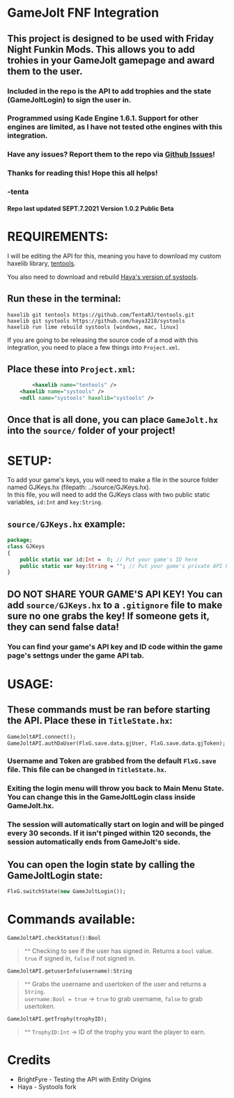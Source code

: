 # GameJolt FNF Integration

## This project is designed to be used with **Friday Night Funkin Mods**. This allows you to add trohies in your GameJolt gamepage and award them to the user.

### Included in the repo is the API to add trophies and the state (GameJoltLogin) to sign the user in.

### Programmed using Kade Engine 1.6.1. Support for other engines are limited, as I have not tested othe engines with this integration.

### Have any issues? Report them to the repo via <a href="https://github.com/TentaRJ/GameJolt-FNF-Integration/issues">Github Issues</a>!

### Thanks for reading this! Hope this all helps!

### -tenta

#### **Repo last updated SEPT.7.2021 Version 1.0.2 Public Beta**

# REQUIREMENTS:

I will be editing the API for this, meaning you have to download my custom haxelib library, <a href="https://github.com/TentaRJ/tentools">tentools</a>. 

You also need to download and rebuild <a href="https://github.com/TentaRJ/tentools">Haya's version of systools</a>.

## Run these in the terminal:
```
haxelib git tentools https://github.com/TentaRJ/tentools.git
haxelib git systools https://github.com/haya3218/systools
haxelib run lime rebuild systools [windows, mac, linux]
```

If you are going to be releasing the source code of a mod with this integration, you need to place a few things into `Project.xml`.
## Place these into `Project.xml`:
```xml
    	<haxelib name="tentools" />
	<haxelib name="systools" />
	<ndll name="systools" haxelib="systools" />
```

## Once that is all done, you can place `GameJolt.hx` into the `source/` folder of your project!

# SETUP:
To add your game's keys, you will need to make a file in the source folder named GJKeys.hx (filepath: ../source/GJKeys.hx).
<br>
In this file, you will need to add the GJKeys class with two public static variables, `id:Int` and `key:String`.
## `source/GJKeys.hx` example:
```hx
package;
class GJKeys
{
    public static var id:Int = 	0; // Put your game's ID here
    public static var key:String = ""; // Put your game's private API key here
}
```
## **DO NOT SHARE YOUR GAME'S API KEY! You can add `source/GJKeys.hx` to a `.gitignore` file to make sure no one grabs the key! If someone gets it, they can send false data!**

### You can find your game's API key and ID code within the game page's settngs under the game API tab.

# USAGE:

## These commands **must** be ran before starting the API. Place these in `TitleState.hx`:

```hx
GameJoltAPI.connect();
GameJoltAPI.authDaUser(FlxG.save.data.gjUser, FlxG.save.data.gjToken);
```

### Username and Token are grabbed from the default `FlxG.save` file. This file can be changed in `TitleState.hx`.

### Exiting the login menu will throw you back to Main Menu State. You can change this in the GameJoltLogin class inside GameJolt.hx.

### The session will automatically start on login and will be pinged every 30 seconds. If it isn't pinged within 120 seconds, the session automatically ends from GameJolt's side.

## You can open the login state by calling the GameJoltLogin state:
```hx
FlxG.switchState(new GameJoltLogin());
```

# Commands available:

`GameJoltAPI.checkStatus():Bool`
> ^^ Checking to see if the user has signed in. Returns a `bool` value. `true` if signed in, `false` if not signed in.

`GameJoltAPI.getuserInfo(username):String`
> ^^ Grabs the username and usertoken of the user and returns a `String`. <br>`username:Bool = true` -> `true` to grab username, `false` to grab usertoken.

`GameJoltAPI.getTrophy(trophyID);`
> ^^ `TrophyID:Int` -> ID of the trophy you want the player to earn.

# Credits

- BrightFyre - Testing the API with Entity Origins
- Haya - Systools fork
